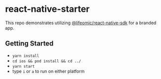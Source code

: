 # react-native-starter

This repo demonstrates utilizing [@lifeomic/react-native-sdk] for a
branded app.

## Getting Started

- `yarn install`
- `cd ios && pod install && cd ../`
- `yarn start`
- type `i` or `a` to run on either platform

[@lifeomic/react-native-sdk]: https://github.com/lifeomic/react-native-sdk
